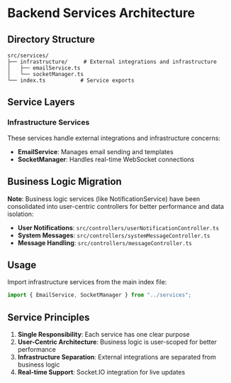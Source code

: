 # Backend Services Architecture

## Directory Structure

```
src/services/
├── infrastructure/     # External integrations and infrastructure
│   ├── emailService.ts
│   └── socketManager.ts
└── index.ts           # Service exports
```

## Service Layers

### Infrastructure Services

These services handle external integrations and infrastructure concerns:

- **EmailService**: Manages email sending and templates
- **SocketManager**: Handles real-time WebSocket connections

## Business Logic Migration

**Note**: Business logic services (like NotificationService) have been consolidated into user-centric controllers for better performance and data isolation:

- **User Notifications**: `src/controllers/userNotificationController.ts`
- **System Messages**: `src/controllers/systemMessageController.ts`
- **Message Handling**: `src/controllers/messageController.ts`

## Usage

Import infrastructure services from the main index file:

```typescript
import { EmailService, SocketManager } from "../services";
```

## Service Principles

1. **Single Responsibility**: Each service has one clear purpose
2. **User-Centric Architecture**: Business logic is user-scoped for better performance
3. **Infrastructure Separation**: External integrations are separated from business logic
4. **Real-time Support**: Socket.IO integration for live updates
